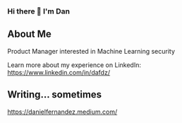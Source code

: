 ### Hi there 👋 I'm Dan

## About Me
Product Manager interested in Machine Learning  security

Learn more about my experience on LinkedIn: https://www.linkedin.com/in/dafdz/

## Writing... sometimes
https://danielfernandez.medium.com/

